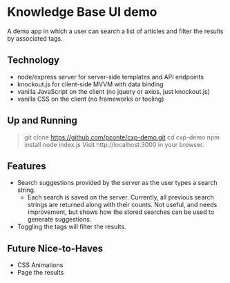 # Knowledge Base UI demo
A demo app in which a user can search a list of articles and filter the results
by associated tags.

## Technology
- node/express server for server-side templates and API endpoints
- knockout.js for client-side MVVM with data binding
- vanilla JavaScript on the client (no jquery or axios, just knockout.js)
- vanilla CSS on the client (no frameworks or tooling)

## Up and Running
> git clone https://github.com/pconte/cxp-demo.git
> cd cxp-demo
> npm install
> node index.js
  Visit http://localhost:3000 in your browser.

## Features
- Search suggestions provided by the server as the user types a search string.
  - Each search is saved on the server. Currently, all previous search strings are returned
    along with their counts. Not useful, and needs improvement, but shows how the stored
    searches can be used to generate suggestions.
- Toggling the tags will filter the results.

## Future Nice-to-Haves
- CSS Animations
- Page the results
